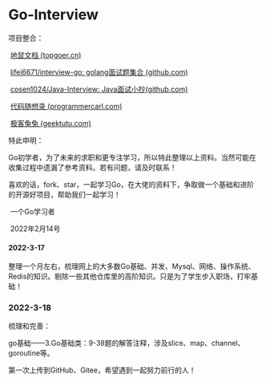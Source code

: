 # Go-Interview
项目整合：

​	[地鼠文档 (topgoer.cn)](https://topgoer.cn/)

​	[lifei6671/interview-go: golang面试题集合 (github.com)](https://github.com/lifei6671/interview-go)

​	[cosen1024/Java-Interview: Java面试小抄(github.com)](https://github.com/cosen1024/Java-Interview)

​	[代码随想录 (programmercarl.com)](https://www.programmercarl.com/)

​	[极客兔兔 (geektutu.com)](https://geektutu.com/)

特此申明：

​	Go初学者，为了未来的求职和更专注学习，所以特此整理以上资料。当然可能在收集过程中遗漏了参考资料。若有问题，请及时联系！

​	喜欢的话，fork、star，一起学习Go，在大佬的资料下，争取做一个基础和进阶的开源好项目，帮助我们一起学习！

​																												一个Go学习者

​																												2022年2月14号

#### 2022-3-17

整理一个月左右，梳理网上的大多数Go基础、并发、Mysql、网络、操作系统、Redis的知识。剔除一些其他仓库里的高阶知识。只是为了学生步入职场，打牢基础！



### 2022-3-18

梳理和完善：

go基础——3.Go基础类：9-38题的解答注释，涉及slice、map、channel、goroutine等。

第一次上传到GitHub、Gitee，希望遇到一起努力前行的人！
